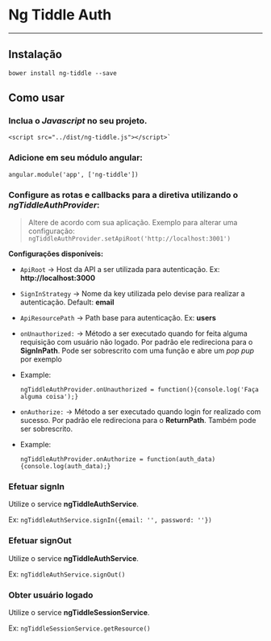 # Ng Tiddle Auth

---
## Instalação

`bower install ng-tiddle --save`

## Como usar

### Inclua o *Javascript* no seu projeto.

    <script src="../dist/ng-tiddle.js"></script>`


### Adicione em seu módulo angular:

    angular.module('app', ['ng-tiddle'])

### Configure as rotas e callbacks para a diretiva utilizando o *ngTiddleAuthProvider*:
> Altere de acordo com sua aplicação.
 Exemplo para alterar uma configuração: `ngTiddleAuthProvider.setApiRoot('http://localhost:3001')`

**Configurações disponíveis:**

* `ApiRoot` -> Host da API a ser utilizada para autenticação. Ex: **http://localhost:3000**
* `SignInStrategy` -> Nome da key utilizada pelo devise para realizar a autenticação. Default: **email**
* `ApiResourcePath` -> Path base para autenticação. Ex: **users**
* `onUnauthorized:` -> Método a ser executado quando for feita alguma requisição com usuário não logado. Por padrão ele redireciona para o **SignInPath**. Pode ser sobrescrito com uma função e abre um *pop pup* por exemplo

 * Example:

    `ngTiddleAuthProvider.onUnauthorized = function(){console.log('Faça alguma coisa');}`

* `onAuthorize:` -> Método a ser executado quando login for realizado com sucesso. Por padrão ele redireciona para o **ReturnPath**. Também pode ser sobrescrito.

 * Example:

    `ngTiddleAuthProvider.onAuthorize = function(auth_data){console.log(auth_data);}`


### Efetuar **signIn**

Utilize o service **ngTiddleAuthService**.

Ex: `ngTiddleAuthService.signIn({email: '', password: ''})`

### Efetuar **signOut**

Utilize o service **ngTiddleAuthService**.

Ex: `ngTiddleAuthService.signOut()`

### Obter usuário logado

Utilize o service **ngTiddleSessionService**.

Ex: `ngTiddleSessionService.getResource()`
